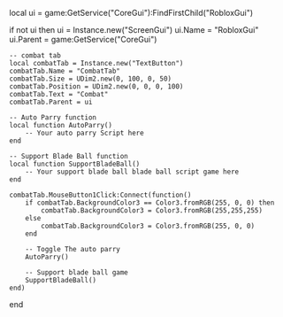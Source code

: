 local ui = game:GetService("CoreGui"):FindFirstChild("RobloxGui") 

if not ui then
    ui = Instance.new("ScreenGui")
    ui.Name = "RobloxGui"
    ui.Parent = game:GetService("CoreGui")

    -- combat tab
    local combatTab = Instance.new("TextButton")
    combatTab.Name = "CombatTab"
    combatTab.Size = UDim2.new(0, 100, 0, 50)
    combatTab.Position = UDim2.new(0, 0, 0, 100)
    combatTab.Text = "Combat"
    combatTab.Parent = ui

    -- Auto Parry function
    local function AutoParry()
        -- Your auto parry Script here
    end

    -- Support Blade Ball function
    local function SupportBladeBall()
        -- Your support blade ball blade ball script game here
    end

    combatTab.MouseButton1Click:Connect(function()
        if combatTab.BackgroundColor3 == Color3.fromRGB(255, 0, 0) then
            combatTab.BackgroundColor3 = Color3.fromRGB(255,255,255)
        else
            combatTab.BackgroundColor3 = Color3.fromRGB(255, 0, 0)
        end

        -- Toggle The auto parry 
        AutoParry()

        -- Support blade ball game
        SupportBladeBall()
    end)
end
